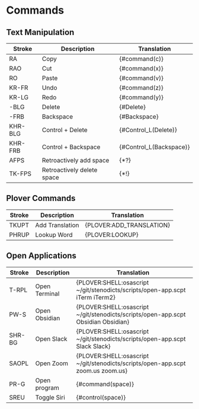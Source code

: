 # Commands

## Text Manipulation

| Stroke  | Description                | Translation             |
|---------|----------------------------|-------------------------|
| RA      | Copy                       | {#command(c)}           |
| RAO     | Cut                        | {#command(x)}           |
| RO      | Paste                      | {#command(v)}           |
| KR-FR   | Undo                       | {#command(z)}           |
| KR-LG   | Redo                       | {#command(y)}           |
| -BLG    | Delete                     | {#Delete}               |
| -FRB    | Backspace                  | {#Backspace}            |
| KHR-BLG | Control + Delete           | {#Control_L(Delete)}    |
| KHR-FRB | Control + Backspace        | {#Control_L(Backspace)} |
| AFPS    | Retroactively add space    | {\*?}                   |
| TK-FPS  | Retroactively delete space | {\*!}                   |

## Plover Commands

| Stroke | Description     | Translation              |
|--------|-----------------|--------------------------|
| TKUPT  | Add Translation | {PLOVER:ADD_TRANSLATION} |
| PHRUP  | Lookup Word     | {PLOVER:LOOKUP}          |


## Open Applications

| Stroke | Description   | Translation                                                                       |
|--------|---------------|-----------------------------------------------------------------------------------|
| T-RPL  | Open Terminal | {PLOVER:SHELL:osascript ~/git/stenodicts/scripts/open-app.scpt iTerm iTerm2}      |
| PW-S   | Open Obsidian | {PLOVER:SHELL:osascript ~/git/stenodicts/scripts/open-app.scpt Obsidian Obsidian} |
| SHR-BG | Open Slack    | {PLOVER:SHELL:osascript ~/git/stenodicts/scripts/open-app.scpt Slack Slack}       |
| SAOPL  | Open Zoom     | {PLOVER:SHELL:osascript ~/git/stenodicts/scripts/open-app.scpt zoom.us zoom.us}   |
| PR-G   | Open program  | {#command(space)}                                                                 |
| SREU   | Toggle Siri   | {#control(space)}                                                                 |

